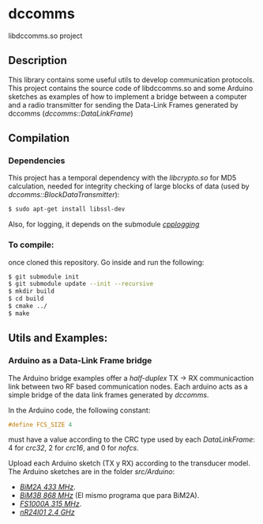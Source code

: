 # dccomms

libdccomms.so project

## Description
This library contains some useful utils to develop communication protocols.
This project contains the source code of libdccomms.so and some Arduino sketches as examples of how to implement a bridge between a computer and a radio transmitter for sending the Data-Link Frames generated by dccomms (*dccomms::DataLinkFrame*)

## Compilation

### Dependencies

This project has a temporal dependency with the *libcrypto.so* for MD5 calculation, needed for integrity checking of large blocks of data (used by *dccomms::BlockDataTransmitter*):

```bash
$ sudo apt-get install libssl-dev 
```

Also, for logging, it depends on the submodule [*cpplogging*](https://github.com/dcentelles/cpplogging)

### To compile:

once cloned this repository. Go inside and run the following:

```bash
$ git submodule init
$ git submodule update --init --recursive
$ mkdir build
$ cd build
$ cmake ../
$ make
```

## Utils and Examples:

### Arduino as a Data-Link Frame bridge

The Arduino bridge examples offer a *half-duplex* TX -> RX communicaction link between two RF based communication nodes. Each arduino acts as a simple bridge of the data link frames generated by *dccomms*.

In the Arduino code, the following constant:
```c++
#define FCS_SIZE 4
```
must have a value according to the CRC type used by each *DataLinkFrame*: 4 for *crc32*, 2 for *crc16*, and 0 for *nofcs*.

Upload each Arduino sketch (TX y RX) according to the transducer model. The Arduino sketches are in the folder *src/Arduino*:

* [*BiM2A 433 MHz*](http://www.radiometrix.com/content/bim2a).
* [*BiM3B 868 MHz*](http://www.radiometrix.com/content/bim3b) (El mismo programa que para BiM2A).
* [*FS1000A 315 MHz*](http://www.ananiahelectronics.com/fs100a.gif).
* [*nR24l01 2.4 GHz*](http://elecfreaks.com/store/download/datasheet/rf/rf24l01_PA_LAN/nRF24L01P.PDF)


